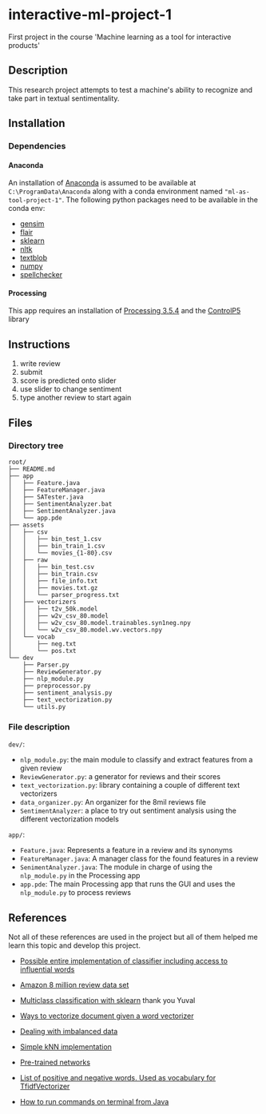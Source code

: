 # interactive-ml-project-1
First project in the course 'Machine learning as a tool for interactive products'

Description
-----------

This research project attempts to test a machine's ability to recognize and take part in textual 
sentimentality.

Installation
------------

### Dependencies

#### Anaconda
An installation of [Anaconda](https://www.anaconda.com/products/individual) 
is assumed to be available at `C:\ProgramData\Anaconda` along 
with a conda environment named `"ml-as-tool-project-1"`.
The following python packages need to be available in the conda env:
- [gensim](https://radimrehurek.com/gensim/)
- [flair](https://github.com/flairNLP/flair)
- [sklearn](https://scikit-learn.org/stable/)
- [nltk](https://www.nltk.org/)
- [textblob](https://textblob.readthedocs.io/en/dev/)
- [numpy](https://numpy.org/)
- [spellchecker](https://github.com/barrust/pyspellchecker)

#### Processing
This app requires an installation of [Processing 3.5.4](https://processing.org/) and the 
[ControlP5](http://www.sojamo.de/libraries/controlP5/) library

Instructions
------------

1. write review
2. submit
3. score is predicted onto slider
4. use slider to change sentiment
5. type another review to start again

Files
-----
### Directory tree
```
root/
├── README.md
├── app
│   ├── Feature.java
│   ├── FeatureManager.java
│   ├── SATester.java
│   ├── SentimentAnalyzer.bat
│   ├── SentimentAnalyzer.java
│   └── app.pde
├── assets
│   ├── csv
│   │   ├── bin_test_1.csv
│   │   ├── bin_train_1.csv
│   │   └── movies_{1-80}.csv
│   ├── raw
│   │   ├── bin_test.csv
│   │   ├── bin_train.csv
│   │   ├── file_info.txt
│   │   ├── movies.txt.gz
│   │   └── parser_progress.txt
│   ├── vectorizers
│   │   ├── t2v_50k.model
│   │   ├── w2v_csv_80.model
│   │   ├── w2v_csv_80.model.trainables.syn1neg.npy
│   │   └── w2v_csv_80.model.wv.vectors.npy
│   └── vocab
│       ├── neg.txt
│       └── pos.txt
└── dev
    ├── Parser.py
    ├── ReviewGenerator.py
    ├── nlp_module.py
    ├── preprocessor.py
    ├── sentiment_analysis.py
    ├── text_vectorization.py
    └── utils.py
```

### File description
`dev/`:
- `nlp_module.py`: the main module to classify and extract features from a given review
- `ReviewGenerator.py`: a generator for reviews and their scores
- `text_vectorization.py`: library containing a couple of different text vectorizers
- `data_organizer.py`: An organizer for the 8mil reviews file
- `SentimentAnalyzer`: a place to try out sentiment analysis using the different vectorization
                         models


`app/`:
- `Feature.java`: Represents a feature in a review and its synonyms
- `FeatureManager.java`: A manager class for the found features in a review
- `SenimentAnalyzer.java`: The module in charge of using the `nlp_module.py` in the Processing app
- `app.pde`: The main Processing app that runs the GUI and uses the `nlp_module.py` to process reviews

References
----------
Not all of these references are used in the project but all of them helped me
learn this topic and develop this project.

- [Possible entire implementation of classifier including access to influential words](
https://towardsdatascience.com/basic-binary-sentiment-analysis-using-nltk-c94ba17ae386)

- [Amazon 8 million review data set](
http://snap.stanford.edu/data/web-Movies.html)

- [Multiclass classification with sklearn](
https://towardsdatascience.com/multi-class-text-classification-with-scikit-learn-12f1e60e0a9f)
 thank you Yuval
- [Ways to vectorize document given a word vectorizer](
https://stackoverflow.com/questions/29760935/how-to-get-vector-for-a-sentence-from-the-word2vec-of-tokens-in-sentence)

- [Dealing with imbalanced data](
https://elitedatascience.com/imbalanced-classes)

- [Simple kNN implementation](
https://towardsdatascience.com/knn-using-scikit-learn-c6bed765be75)

- [Pre-trained networks](
https://medium.com/@b.terryjack/nlp-pre-trained-sentiment-analysis-1eb52a9d742c)

- [List of positive and negative words. Used as vocabulary for TfidfVectorizer](
https://www.cs.uic.edu/~liub/FBS/sentiment-analysis.html#lexicon)

- [How to run commands on terminal from Java](
https://stackoverflow.com/questions/15464111/run-cmd-commands-through-java)
